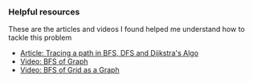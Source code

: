 ### Helpful resources
These are the articles and videos I found helped me understand how to tackle this problem
- [Article: Tracing a path in BFS, DFS and Dijkstra's Algo](https://www.baeldung.com/cs/dfs-vs-bfs-vs-dijkstra)
- [Video: BFS of Graph](https://www.youtube.com/watch?v=oDqjPvD54Ss&t=0s)
- [Video: BFS of Grid as a Graph](https://www.youtube.com/watch?v=KiCBXu4P-2Y)
